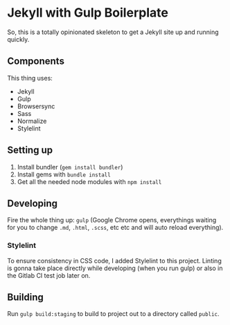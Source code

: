 # Jekyll with Gulp Boilerplate

So, this is a totally opinionated skeleton to get a Jekyll site up and running quickly.

## Components

This thing uses:

* Jekyll
* Gulp
* Browsersync
* Sass
* Normalize
* Stylelint

## Setting up

1. Install bundler (`gem install bundler`)
2. Install gems with `bundle install`
3. Get all the needed node modules with `npm install`

## Developing

Fire the whole thing up: `gulp` (Google Chrome opens, everythings waiting for you to change `.md`, `.html`, `.scss`, etc etc and will auto reload everything).

### Stylelint

To ensure consistency in CSS code, I added Stylelint to this project. Linting is gonna take place directly while developing (when you run gulp) or also in the Gitlab CI test job later on.

## Building

Run `gulp build:staging` to build to project out to a directory called `public`.
